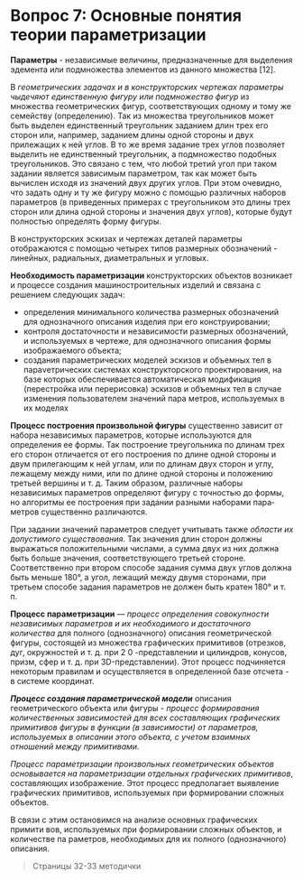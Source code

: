 # Вопрос 7: Основные понятия теории параметризации

**Параметры** - независимые величины, предназначенные для выделения эдемента или подмножества элементов из данного множества [12].

В *геометрических задачах и в конструкторских чертежах параметры чыдечяют единственную фигуру или подмножество фигур* из множества геометрических фигур, соответствующих одному и тому же семейству (определению). Так из множества треугольников может быть выделен единствен­ный треугольник заданием длин трех его сторон или, например, заданием длины одной стороны и двух прилежащих к ней углов. В то же время задание трех углов позволяет выделить не единственный треугольник, а подмножество подобных треугольников. Это связано с тем, что любой третий угол при таком задании является зависимым параметром, так как может быть вычислен исходя из значений двух других углов. При этом очевидно, что задать одну и ту же фигуру можно с помощью различных наборов параметров (в приведенных примерах с треугольником это длины трех сторон или длина одной стороны и значения двух углов), которые будут полностью определять форму фигуры.

В конструкторских эскизах и чертежах деталей параметры отображаются с помощью четырех типов размерных обозначений - линейных, радиальных, диаметральных и угловых.

**Необходимость параметризации** конструкторских объектов возникает и процессе создания машиностроительных изделий и связана с решением следующих задач:
- определения минимального количества размерных обозначений для од­нозначного описания изделия при его конструировании;
- контроля достаточности и независимости размерных обозначений, и используемых в чертеже, для однозначного описания формы изображаемого объекта;
- создания параметрических моделей эскизов и объемных тел в пара­vетрических системах конструкторского проектирования, на базе которых обеспечивается автоматическая модификация (перестройка или перерисовка) эскизов и объемных тел в случае изменения пользователем значений пара­ метров, используемых в их моделях

**Процесс построения произвольной фигуры** существенно зависит от на­бора независимых параметров, которые используются для определения ее формы. Так построение треугольника по длинам трех его сторон отличается от его построения по длине одной стороны и двум прилегающим к ней углам, или по длинам двух сторон и углу, лежащему между ними, или по длине од­ной стороны и положению третьей вершины и т. д. Таким образом, различ­ные наборы независимых параметров определяют фигуру с точностью до формы, но алгоритмы ее построения при задании разными наборами пара­метров существенно различаются.

При задании значений параметров следует учитывать также *области их допустимого существования*. Так значения длин сторон должны выражаться положительными числами, а сумма двух из них должна быть больше значе­ния, соответствующего третьей стороне. Соответственно при втором способе задания сумма двух углов должна быть меньше 180°, а угол, лежащий между двумя сторонами, при третьем способе задания параметров не должен быть кратен 180° и т. п.

**Процесс параметризации** — *процесс определения совокупности незави­симых параметров и их необходимого и достаточного количества* для пол­ного (однозначного) описания геометрической фигуры, состоящей из множе­ства графических примитивов (отрезков, дуг, окружностей и т. д. при 2 0 -представлении и цилиндров, конусов, призм, сфер и т. д. при 3D-представлении). Этот процесс подчиняется некоторым правилам и осу­ществляется в определенной базе отсчета - в системе координат.

***Процесс создания параметрической модели*** описания геометрического объекта или фигуры - *процесс формирования количественных зависимостей для всех составляющих графических примитивов фигуры в функции (в зави­симости) от параметров, используемых в описании этого объекта, с уче­том взаимных отношений между примитивами.*

*Процесс параметризации произвольных геометрических объектов осно­вывается на параметризации отдельных графических примитивов*, составляющих изображение. Этот процесс предполагает выявление графических примитивов, используемых при формировании сложных объектов.

В связи с этим остановимся на анализе основных графических примити­ вов, используемых при формировании сложных объектов, и количестве па­ раметров, необходимых для их полного (однозначного) описания.

> Страницы 32-33 методички
